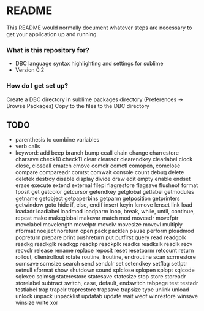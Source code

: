 # README #

This README would normally document whatever steps are necessary to get your application up and running.

### What is this repository for? ###

* DBC language syntax highlighting and settings for sublime
* Version 0.2

### How do I get set up? ###

Create a DBC directory in sublime packages directory (Preferences -> Browse Packages)
Copy to the files to the DBC directory


## TODO ##

- parenthesis to combine variables
- verb calls
- keyword:
	add
	beep
	branch
	bump
	ccall
	chain
	change
	charrestore
	charsave
	check10
	check11
	clear
	clearadr
	clearendkey
	clearlabel
	clock
	close, closeall
	cmatch
	cmove
	comclr
	comctl
	comopen, comclose
	compare
	compareadr
	comtst
	comwait
	console
	count
	debug
	delete
	deletek
	destroy
	disable
	display
	divide
	draw
	edit
	empty
	enable
	endset
	erase
	execute
	extend
	external
	filepi
	flagrestore
	flagsave
	flusheof
	format
	fposit
	get
	getcolor
	getcursor
	getendkey
	getglobal
	getlabel
	getmodules
	getname
	getobject
	getpaperbins
	getparm
	getposition
	getprinters
	getwindow
	goto
	hide
	if, else, endif
	insert
	keyin
	lcmove
	lenset
	link
	load
	loadadr
	loadlabel
	loadmod
	loadparm
	loop, break, while, until, continue, repeat
	make
	makeglobal
	makevar
	match
	mod
	moveadr
	movefptr
	movelabel
	movelength
	movelptr
	movelv
	movesize
	movevl
	multiply
	nformat
	noeject
	noreturn
	open
	pack
	packlen
	pause
	perform
	ploadmod
	popreturn
	prepare
	print
	pushreturn
	put
	putfirst
	query
	read
	readgplk
	readkg
	readkglk
	readkgp
	readkp
	readkplk
	readks
	readkslk
	readlk
	recv
	recvclr
	release
	rename
	replace
	reposit
	reset
	resetparm
	retcount
	return
	rollout, clientrollout
	rotate
	routine, lroutine, endroutine
	scan
	scrnrestore
	scrnsave
	scrnsize
	search
	send
	sendclr
	set
	setendkey
	setflag
	setlptr
	setnull
	sformat
	show
	shutdown
	sound
	splclose
	splopen
	splopt
	sqlcode
	sqlexec
	sqlmsg
	staterestore
	statesave
	statesize
	stop
	store
	storeadr
	storelabel
	subtract
	switch, case, default, endswitch
	tabpage
	test
	testadr
	testlabel
	trap
	trapclr
	traprestore
	trapsave
	trapsize
	type
	unlink
	unload
	unlock
	unpack
	unpacklist
	updatab
	update
	wait
	weof
	winrestore
	winsave
	winsize
	write
	xor